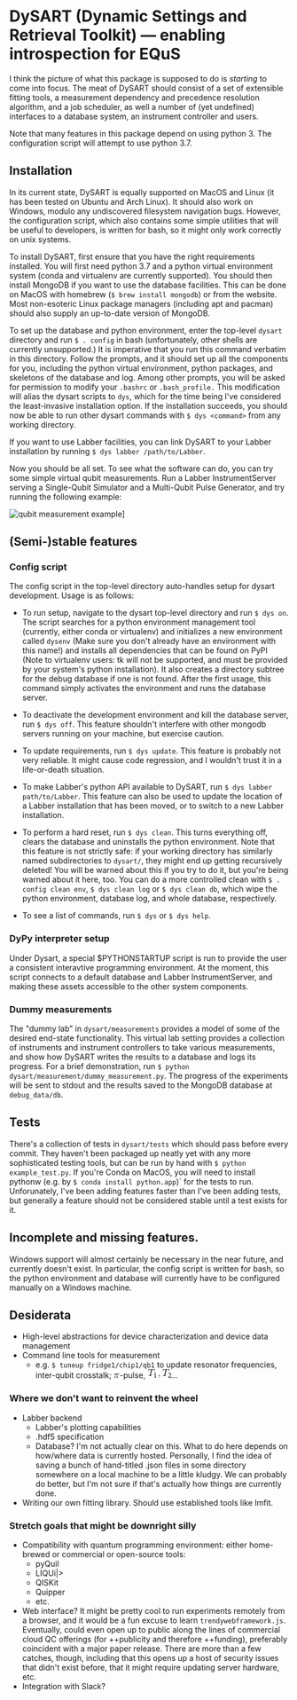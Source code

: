 # DySART (Dynamic Settings and Retrieval Toolkit) &mdash; enabling introspection for EQuS

I think the picture of what this package is supposed to do is _starting_ to
come into focus. The meat of DySART should consist of a set of extensible fitting tools, a measurement dependency and precedence resolution algorithm, and a job scheduler,
as well a number of (yet undefined) interfaces to a database system, an instrument controller and users.

Note that many features in this package depend on using python 3. The
configuration script will attempt to use python 3.7.

## Installation

In its current state, DySART is equally supported on MacOS and Linux (it has
been tested on Ubuntu and Arch Linux). It should also work on Windows, modulo
any undiscovered filesystem navigation bugs. However, the configuration script,
which also contains some simple utilities that will be useful to developers, is
written for bash, so it might only work correctly on unix systems.

To install DySART, first ensure that you have the right requirements installed.
You will first need python 3.7 and a python virtual environment system
(conda and virtualenv are currently supported). You should then install MongoDB
if you want to use the database facilities. This can be done on MacOS with
homebrew (`$ brew install mongodb`) or from the website. Most non-esoteric Linux
package managers (including apt and pacman) should also supply an up-to-date
version of MongoDB.

To set up the database and python environment, enter the top-level `dysart`
directory and run `$ . config` in bash (unfortunately, other shells are
currently unsupported.) It is imperative that you run this command verbatim
in this directory. Follow the prompts, and it should set up all the
components for you, including the python virtual environment, python packages,
and skeletons of the database and log. Among other prompts, you will be asked
for permission to modify your `.bashrc` or `.bash_profile.` This modification
will alias the dysart scripts to `dys`, which for the time being I've
considered the least-invasive installation option.
If the installation succeeds, you should now be able to run other dysart
commands with `$ dys <command>` from any working directory.

If you want to use Labber facilities, you can link DySART to your Labber
installation by running `$ dys labber /path/to/Labber`.

Now you should be all set. To see what the software can do, you can try some
simple virtual qubit measurements. Run a Labber InstrumentServer serving a
Single-Qubit Simulator and a Multi-Qubit Pulse Generator, and try running the
following example:

![qubit measurement example](https://github.com/mcncm/dysart/assets/dys_example.png)]

## (Semi-)stable features

### Config script
The config script in the top-level directory auto-handles setup for dysart
development. Usage is as follows:

* To run setup, navigate to the dysart top-level directory and run `$ dys on`. The script searches for a python environment management tool (currently,
either conda or virtualenv) and initializes a new environment called `dysenv`
(Make sure you don't already have an environment with this name!) and installs
all dependencies that can be found on PyPI (Note to virtualenv users: tk will
not be supported, and must be provided by your system's python installation).
It also creates a directory  subtree for the debug database if one is not found.
After the first usage, this command simply activates the environment and runs
the database server.

* To deactivate the development environment and kill the database server, run
`$ dys off`. This feature shouldn't interfere with other mongodb servers
running on your machine, but exercise caution.

* To update requirements, run `$ dys update`. This feature is probably not
very reliable. It might cause code regression, and I wouldn't trust it in a
life-or-death situation.

* To make Labber's python API available to DySART, run `$ dys labber
path/to/Labber`. This feature can also be used to update the location of a
Labber installation that has been moved, or to switch to a new Labber installation.

* To perform a hard reset, run `$ dys clean`. This turns everything off,
clears the database and uninstalls the python environment. Note that this
feature is not strictly safe: if your working directory has similarly named
subdirectories to `dysart/`, they might end up getting recursively deleted! You
will be warned about this if you try to do it, but you're being warned about it
here, too. You can do a more controlled clean with `$ . config clean env`, `$
dys clean log` or `$ dys clean db`, which wipe the python environment,
database log, and whole database, respectively.

* To see a list of commands, run `$ dys` or `$ dys help`.

### DyPy interpreter setup
Under Dysart, a special $PYTHONSTARTUP script is run to provide the user a
consistent interavtive programming environment. At the moment, this
script connects to a default database and Labber InstrumentServer,
and making these assets accessible to the other system components.

### Dummy measurements
The "dummy lab" in `dysart/measurements` provides a model of some of the
desired end-state functionality. This virtual lab setting provides a collection
of instruments and instrument controllers to take various measurements, and
show how DySART writes the results to a database and logs its progress. For a
brief demonstration, run `$ python dysart/measurement/dummy_measurement.py`.
The progress of the experiments will be sent to stdout and the results saved to
the MongoDB database at `debug_data/db`.

## Tests
There's a collection of tests in `dysart/tests` which should pass before every
commit. They haven't been packaged up neatly yet with any more sophisticated
testing tools, but can be run by hand with `$ python example_test.py`. If
you're Conda on MacOS, you will need to install pythonw (e.g. by `$ conda
install python.app`)` for the tests to run. Unforunately, I've been adding
features faster than I've been adding tests, but generally a feature should not
be considered stable until a test exists for it.

## Incomplete and missing features.
Windows support will almost certainly be necessary in the near future, and
currently doesn't exist. In particular, the config script is written for bash,
so the python environment and database will currently have to be configured
manually on a Windows machine.

## Desiderata
* High-level abstractions for device characterization and device data management
* Command line tools for measurement
  * e.g. `$ tuneup fridge1/chip1/qb1` to update resonator frequencies, inter-qubit crosstalk; ![](.img/pi.gif)-pulse, ![](.img/T1T2.gif)...

### Where we don't want to reinvent the wheel
* Labber backend
  * Labber's plotting capabilities
  * .hdf5 specification
  * Database? I'm not actually clear on this. What to do here depends on how/where data is currently hosted. Personally, I find the idea of saving a bunch of hand-titled .json files in some directory somewhere on a local machine to be a little kludgy. We can probably do better, but I'm not sure if that's actually how things are currently done.
* Writing our own fitting library. Should use established tools like lmfit.

### Stretch goals that might be downright silly
* Compatibility with quantum programming environment: either home-brewed or commercial or open-source tools:
	* pyQuil
	* LIQUi|>
	* QISKit
  * Quipper
  * etc.
* Web interface? It might be pretty cool to run experiments remotely from a browser, and it would be a fun excuse to learn `trendywebframework.js`. Eventually, could even open up to public along the lines of commercial cloud QC offerings (for ++publicity and therefore ++funding), preferably coincident with a major paper release. There are more than a few catches, though, including that this opens up a host of security issues that didn't exist before, that it might require updating server hardware, etc.
* Integration with Slack?
